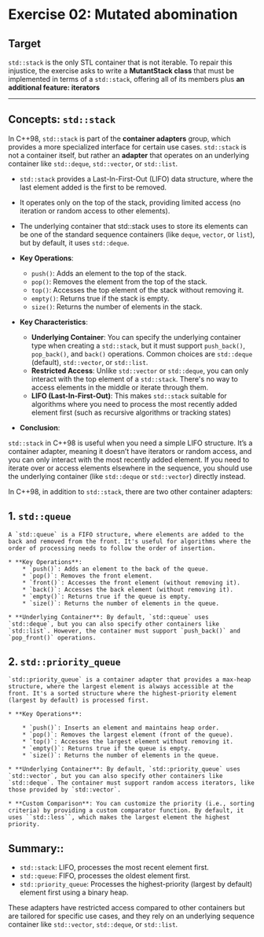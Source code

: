 # Exercise 02: Mutated abomination
## Target

`std::stack` is the only STL container that is not iterable. To repair this injustice, the exercise asks to write a **MutantStack class** that must be implemented in terms of a `std::stack`, offering all of its members plus **an additional feature: iterators**

------------------------------------------------------------------

## Concepts: `std::stack`


In C++98, ``std::stack`` is part of the **container adapters** group, which provides a more specialized interface for certain use cases. `std::stack` is not a container itself, but rather an **adapter** that operates on an underlying container like `std::deque`, `std::vector`, or `std::list`.

* `std::stack` provides a Last-In-First-Out (LIFO) data structure, where the last element added is the first to be removed.
* It operates only on the top of the stack, providing limited access (no iteration or random access to other elements).
* The underlying container that std::stack uses to store its elements can be one of the standard sequence containers (like `deque`, `vector`, or `list`), but by default, it uses `std::deque`.

* **Key Operations**:

    - `push()`: Adds an element to the top of the stack.
    - `pop()`: Removes the element from the top of the stack.
    - `top()`: Accesses the top element of the stack without removing it.
    - `empty()`: Returns true if the stack is empty.
    - `size()`: Returns the number of elements in the stack.

* **Key Characteristics**:

    - **Underlying Container**: You can specify the underlying container type when creating a `std::stack`, but it must support `push_back()`, `pop_back()`, and `back()` operations. Common choices are `std::deque` (default), `std::vector`, or `std::list`.
	- **Restricted Access**: Unlike `std::vector` or `std::deque`, you can only interact with the top element of a `std::stack`. There's no way to access elements in the middle or iterate through them.
	- **LIFO (Last-In-First-Out)**: This makes `std::stack` suitable for algorithms where you need to process the most recently added element first (such as recursive algorithms or tracking states)

* **Conclusion**:

`std::stack` in C++98 is useful when you need a simple LIFO structure. It’s a container adapter, meaning it doesn’t have iterators or random access, and you can only interact with the most recently added element. If you need to iterate over or access elements elsewhere in the sequence, you should use the underlying container (like `std::deque` or `std::vector`) directly instead.

In C++98, in addition to `std::stack`, there are two other container adapters:

## 1. `std::queue`

	A `std::queue` is a FIFO structure, where elements are added to the back and removed from the front. It's useful for algorithms where the order of processing needs to follow the order of insertion.

	* **Key Operations**:
		* `push()`: Adds an element to the back of the queue.
		* `pop()`: Removes the front element.
		* `front()`: Accesses the front element (without removing it).
		* `back()`: Accesses the back element (without removing it).
		* `empty()`: Returns true if the queue is empty.
		* `size()`: Returns the number of elements in the queue.

	* **Underlying Container**: By default, `std::queue` uses `std::deque`, but you can also specify other containers like `std::list`. However, the container must support `push_back()` and `pop_front()` operations.

## 2. **`std::priority_queue`**

	`std::priority_queue` is a container adapter that provides a max-heap structure, where the largest element is always accessible at the front. It's a sorted structure where the highest-priority element (largest by default) is processed first.

	* **Key Operations**:

		* `push()`: Inserts an element and maintains heap order.
		* `pop()`: Removes the largest element (front of the queue).
		* `top()`: Accesses the largest element without removing it.
		* `empty()`: Returns true if the queue is empty.
		* `size()`: Returns the number of elements in the queue.

	* **Underlying Container**: By default, `std::priority_queue` uses `std::vector`, but you can also specify other containers like `std::deque`. The container must support random access iterators, like those provided by `std::vector`.

	* **Custom Comparison**: You can customize the priority (i.e., sorting criteria) by providing a custom comparator function. By default, it uses ``std::less``, which makes the largest element the highest priority.

## Summary::

* `std::stack`: LIFO, processes the most recent element first.
* `std::queue`: FIFO, processes the oldest element first.
* `std::priority_queue`: Processes the highest-priority (largest by default) element first using a binary heap.

These adapters have restricted access compared to other containers but are tailored for specific use cases, and they rely on an underlying sequence container like `std::vector`, `std::deque`, or `std::list`.
